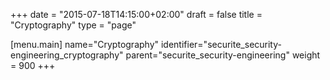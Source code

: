 +++
date = "2015-07-18T14:15:00+02:00"
draft = false
title = "Cryptography"
type = "page"

[menu.main]
name="Cryptography"
identifier="securite_security-engineering_cryptography"
parent="securite_security-engineering"
weight = 900
+++